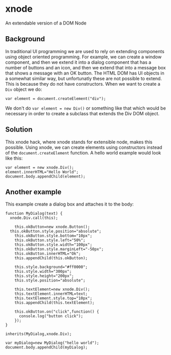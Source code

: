 xnode
=====

An extendable version of a DOM Node

Background
----------

In traditional UI programming we are used to rely on extending components using object oriented programming. For example,
we can create a window component, and then we extend it into a dialog component that has a number of buttons and an icon, 
and then we extend that into a message box that shows a message with an OK button. The HTML DOM has UI objects in a somewhat
similar way, but unfortunatly these are not possible to extend. This is because they do not have constructors. When we
want to create a `Div` object we do:

````
var element = document.createElement("div");
````

We don't do `var element = new Div()` or something like that which would be necessary in order to create a subclass that
extends the Div DOM object.

Solution
--------

This xnode hack, where xnode stands for extensible node, makes this possible. Using xnode, we can create elements using
constructors instead of the `document.createElement` function. A hello world example would look like this:

````
var element = new xnode.Div();
element.innerHTML="Hello World";
document.body.appendChild(element);
````

Another example
---------------

This example create a dialog box and attaches it to the body:

````
function MyDialog(text) {
  xnode.Div.call(this);

	this.okButton=new xnode.Button();
  this.okButton.style.position="absolute";
	this.okButton.style.bottom="10px";
	this.okButton.style.left="50%";
	this.okButton.style.width="100px";
	this.okButton.style.marginLeft="-50px";
	this.okButton.innerHTML="Ok";
	this.appendChild(this.okButton);

	this.style.background="#ff0000";
	this.style.width="300px";
	this.style.height="200px";
	this.style.position="absolute";

	this.textElement=new xnode.Div();
	this.textElement.innerHTML=text;
	this.textElement.style.top="10px";
	this.appendChild(this.textElement);

	this.okButton.on("click",function() {
	  console.log("button click");
	});
}

inherits(MyDialog,xnode.Div);

var myDialog=new MyDialog("hello world");
document.body.appendChild(myDialog);
````
